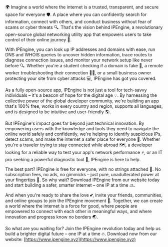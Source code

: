 🌍 Imagine a world where the internet is a trusted, transparent, and secure space for everyone 🛡️. A place where you can confidently search for information, connect with others, and conduct business without fear of scams or cyber threats 🔍. That's the vision behind IPEngine, a revolutionary open-source global networking utility app that empowers users to take control of their online journey 📡.

With IPEngine, you can look up IP addresses and domains with ease, run DNS and WHOIS queries to uncover hidden information, trace routes to diagnose connection issues, and monitor your network setup like never before 🔍. Whether you're a student checking if a domain is fake 👀, a remote worker troubleshooting their connection 🏃‍♀️, or a small business owner protecting your site from cyber attacks 💻, IPEngine has got you covered.

As a fully open-source app, IPEngine is not just a tool for tech-savvy individuals – it's a beacon of hope for the digital age 💡. By harnessing the collective power of the global developer community, we're building an app that's 100% free, works in every country and region, supports all languages, and is designed to be intuitive and user-friendly 🌎.

But IPEngine's impact goes far beyond just technical innovation. By empowering users with the knowledge and tools they need to navigate the online world safely and confidently, we're helping to identify suspicious IPs, detect scams, and make the internet a safer place for everyone 🚀. Whether you're a traveler trying to stay connected while abroad 🗺️, a developer looking for a reliable way to test your app's network performance ⚡️, or an IT pro seeking a powerful diagnostic tool 🔧, IPEngine is here to help.

The best part? IPEngine is free for everyone, with no strings attached 💸. No subscription fees, no ads, no gimmicks – just pure, unadulterated power at your fingertips 🤩. So why wait? Download IPEngine from our website today and start building a safer, smarter internet – one IP at a time 🔜.

And when you're ready to share the love 💕, invite your friends, communities, and online groups to join the IPEngine movement 🌈. Together, we can create a world where the internet is a force for good, where people are empowered to connect with each other in meaningful ways, and where innovation and progress know no borders 🌏.

So what are you waiting for? Join the IPEngine revolution today and help us build a brighter digital future – one IP at a time 🔥. Download now from our website: [https://www.ipengine.xyz](https://www.ipengine.xyz)